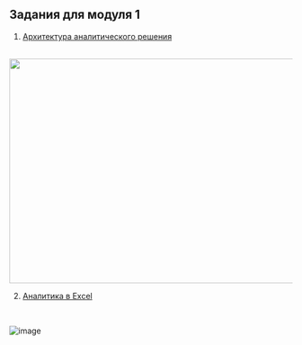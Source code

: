 ## Задания для модуля 1

1. [Архитектура аналитического решения](https://github.com/Ilya-bit-dev500/DE-101/blob/main/Module1/Diagram.png) 

<br/>

<img src="https://user-images.githubusercontent.com/59997626/127628384-83078beb-8e77-4e00-8d50-bee4cdf3e0ff.png" width="600" height="400">

<br/>

2. [Аналитика в Excel](https://github.com/Ilya-bit-dev500/DE-101/blob/main/Module1/Dashboard.xlsx)

<br/>

![image](https://user-images.githubusercontent.com/59997626/127629195-8393340c-c1cf-4507-861f-f0fec48e97e7.png)
